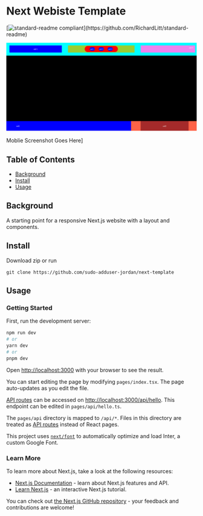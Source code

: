 # Next Webiste Template

[![standard-readme compliant](https://img.shields.io/badge/readme%20style-standard-brightgreen.svg?)](https://github.com/RichardLitt/standard-readme)

<img src="https://github.com/sudo-adduser-jordan/next-template/blob/main/next-template.png">

Moblie Screenshot Goes Here]

## Table of Contents

- [Background](#background)
- [Install](#install)
- [Usage](#usage)

## Background

A starting point for a responsive Next.js website with a layout and components.

## Install

Download zip or run

```
git clone https://github.com/sudo-adduser-jordan/next-template
```

## Usage

### Getting Started

First, run the development server:

```bash
npm run dev
# or
yarn dev
# or
pnpm dev
```

Open [http://localhost:3000](http://localhost:3000) with your browser to see the result.

You can start editing the page by modifying `pages/index.tsx`. The page auto-updates as you edit the file.

[API routes](https://nextjs.org/docs/api-routes/introduction) can be accessed on [http://localhost:3000/api/hello](http://localhost:3000/api/hello). This endpoint can be edited in `pages/api/hello.ts`.

The `pages/api` directory is mapped to `/api/*`. Files in this directory are treated as [API routes](https://nextjs.org/docs/api-routes/introduction) instead of React pages.

This project uses [`next/font`](https://nextjs.org/docs/basic-features/font-optimization) to automatically optimize and load Inter, a custom Google Font.

### Learn More

To learn more about Next.js, take a look at the following resources:

- [Next.js Documentation](https://nextjs.org/docs) - learn about Next.js features and API.
- [Learn Next.js](https://nextjs.org/learn) - an interactive Next.js tutorial.

You can check out [the Next.js GitHub repository](https://github.com/vercel/next.js/) - your feedback and contributions are welcome!




